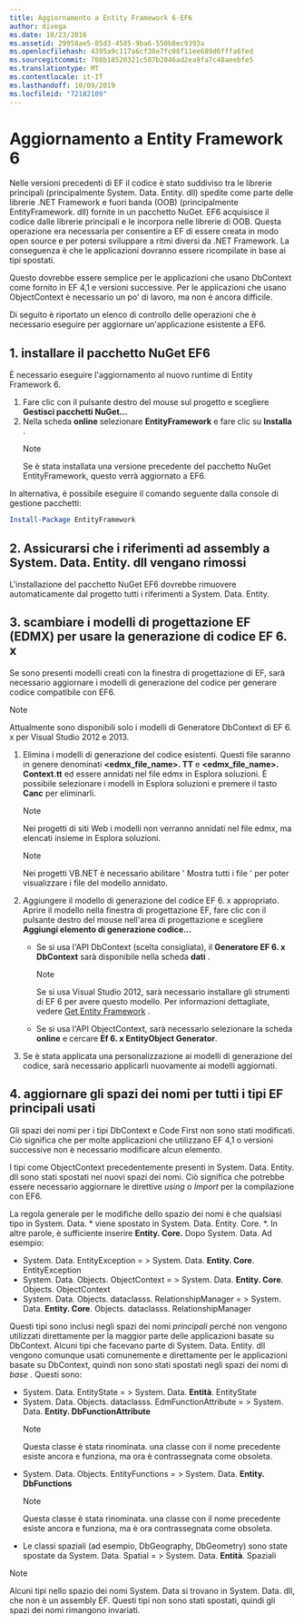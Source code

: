 ```yaml
---
title: Aggiornamento a Entity Framework 6-EF6
author: divega
ms.date: 10/23/2016
ms.assetid: 29958ae5-85d3-4585-9ba6-550b8ec9393a
ms.openlocfilehash: 4395a9c117a6cf38e7fc08f11ee689d6fffa6fed
ms.sourcegitcommit: 708b18520321c587b2046ad2ea9fa7c48aeebfe5
ms.translationtype: MT
ms.contentlocale: it-IT
ms.lasthandoff: 10/09/2019
ms.locfileid: "72182109"
---
```

# <a name="upgrading-to-entity-framework-6"></a>Aggiornamento a Entity Framework 6

Nelle versioni precedenti di EF il codice è stato suddiviso tra le librerie principali (principalmente System. Data. Entity. dll) spedite come parte delle librerie .NET Framework e fuori banda (OOB) (principalmente EntityFramework. dll) fornite in un pacchetto NuGet. EF6 acquisisce il codice dalle librerie principali e le incorpora nelle librerie di OOB. Questa operazione era necessaria per consentire a EF di essere creata in modo open source e per potersi sviluppare a ritmi diversi da .NET Framework. La conseguenza è che le applicazioni dovranno essere ricompilate in base ai tipi spostati.

Questo dovrebbe essere semplice per le applicazioni che usano DbContext come fornito in EF 4,1 e versioni successive. Per le applicazioni che usano ObjectContext è necessario un po' di lavoro, ma non è ancora difficile.

Di seguito è riportato un elenco di controllo delle operazioni che è necessario eseguire per aggiornare un'applicazione esistente a EF6.

## <a name="1-install-the-ef6-nuget-package"></a>1. installare il pacchetto NuGet EF6

È necessario eseguire l'aggiornamento al nuovo runtime di Entity Framework 6.

1. Fare clic con il pulsante destro del mouse sul progetto e scegliere **Gestisci pacchetti NuGet...**  
2. Nella scheda **online** selezionare **EntityFramework** e fare clic su **Installa** .  
   > [!NOTE]
   > Se è stata installata una versione precedente del pacchetto NuGet EntityFramework, questo verrà aggiornato a EF6.

In alternativa, è possibile eseguire il comando seguente dalla console di gestione pacchetti:

``` powershell
Install-Package EntityFramework
```

## <a name="2-ensure-that-assembly-references-to-systemdataentitydll-are-removed"></a>2. Assicurarsi che i riferimenti ad assembly a System. Data. Entity. dll vengano rimossi

L'installazione del pacchetto NuGet EF6 dovrebbe rimuovere automaticamente dal progetto tutti i riferimenti a System. Data. Entity.

## <a name="3-swap-any-ef-designer-edmx-models-to-use-ef-6x-code-generation"></a>3. scambiare i modelli di progettazione EF (EDMX) per usare la generazione di codice EF 6. x

Se sono presenti modelli creati con la finestra di progettazione di EF, sarà necessario aggiornare i modelli di generazione del codice per generare codice compatibile con EF6.

> [!NOTE]
> Attualmente sono disponibili solo i modelli di Generatore DbContext di EF 6. x per Visual Studio 2012 e 2013.

1. Elimina i modelli di generazione del codice esistenti. Questi file saranno in genere denominati **\<edmx_file_name\>. TT** e **\<edmx_file_name\>. Context.tt** ed essere annidati nel file edmx in Esplora soluzioni. È possibile selezionare i modelli in Esplora soluzioni e premere il tasto **Canc** per eliminarli.  
   > [!NOTE]
   > Nei progetti di siti Web i modelli non verranno annidati nel file edmx, ma elencati insieme in Esplora soluzioni.  

   > [!NOTE]
   > Nei progetti VB.NET è necessario abilitare ' Mostra tutti i file ' per poter visualizzare i file del modello annidato.
2. Aggiungere il modello di generazione del codice EF 6. x appropriato. Aprire il modello nella finestra di progettazione EF, fare clic con il pulsante destro del mouse nell'area di progettazione e scegliere **Aggiungi elemento di generazione codice...**
    - Se si usa l'API DbContext (scelta consigliata), il **Generatore EF 6. x DbContext** sarà disponibile nella scheda **dati** .  
      > [!NOTE]
      > Se si usa Visual Studio 2012, sarà necessario installare gli strumenti di EF 6 per avere questo modello. Per informazioni dettagliate, vedere [Get Entity Framework](~/ef6/fundamentals/install.md) .  

    - Se si usa l'API ObjectContext, sarà necessario selezionare la scheda **online** e cercare **Ef 6. x EntityObject Generator**.  
3. Se è stata applicata una personalizzazione ai modelli di generazione del codice, sarà necessario applicarli nuovamente ai modelli aggiornati.

## <a name="4-update-namespaces-for-any-core-ef-types-being-used"></a>4. aggiornare gli spazi dei nomi per tutti i tipi EF principali usati

Gli spazi dei nomi per i tipi DbContext e Code First non sono stati modificati. Ciò significa che per molte applicazioni che utilizzano EF 4,1 o versioni successive non è necessario modificare alcun elemento.

I tipi come ObjectContext precedentemente presenti in System. Data. Entity. dll sono stati spostati nei nuovi spazi dei nomi. Ciò significa che potrebbe essere necessario aggiornare le direttive *using* o *Import* per la compilazione con EF6.

La regola generale per le modifiche dello spazio dei nomi è che qualsiasi tipo in System. Data. * viene spostato in System. Data. Entity. Core. *. In altre parole, è sufficiente inserire **Entity. Core.** Dopo System. Data. Ad esempio:

- System. Data. EntityException = > System. Data. **Entity. Core**. EntityException  
- System. Data. Objects. ObjectContext = > System. Data. **Entity. Core**. Objects. ObjectContext  
- System. Data. Objects. dataclasss. RelationshipManager = > System. Data. **Entity. Core**. Objects. dataclasss. RelationshipManager  

Questi tipi sono inclusi negli spazi dei nomi *principali* perché non vengono utilizzati direttamente per la maggior parte delle applicazioni basate su DbContext. Alcuni tipi che facevano parte di System. Data. Entity. dll vengono comunque usati comunemente e direttamente per le applicazioni basate su DbContext, quindi non sono stati spostati negli spazi dei nomi di *base* . Questi sono:

- System. Data. EntityState = > System. Data. **Entità**. EntityState  
- System. Data. Objects. dataclasss. EdmFunctionAttribute = > System. Data. **Entity. DbFunctionAttribute**  
  > [!NOTE]
  > Questa classe è stata rinominata. una classe con il nome precedente esiste ancora e funziona, ma ora è contrassegnata come obsoleta.  
- System. Data. Objects. EntityFunctions = > System. Data. **Entity. DbFunctions**  
  > [!NOTE]
  > Questa classe è stata rinominata. una classe con il nome precedente esiste ancora e funziona, ma è ora contrassegnata come obsoleta.  
- Le classi spaziali (ad esempio, DbGeography, DbGeometry) sono state spostate da System. Data. Spatial = > System. Data. **Entità**. Spaziali

> [!NOTE]
> Alcuni tipi nello spazio dei nomi System. Data si trovano in System. Data. dll, che non è un assembly EF. Questi tipi non sono stati spostati, quindi gli spazi dei nomi rimangono invariati.
